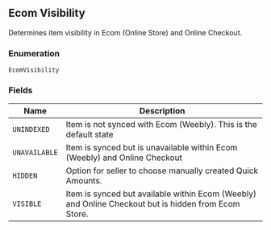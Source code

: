 ## Ecom Visibility

Determines item visibility in Ecom (Online Store) and Online Checkout.

### Enumeration

`EcomVisibility`

### Fields

| Name | Description |
|  --- | --- |
| `UNINDEXED` | Item is not synced with Ecom (Weebly). This is the default state |
| `UNAVAILABLE` | Item is synced but is unavailable within Ecom (Weebly) and Online Checkout |
| `HIDDEN` | Option for seller to choose manually created Quick Amounts. |
| `VISIBLE` | Item is synced but available within Ecom (Weebly) and Online Checkout but is hidden from Ecom Store. |

